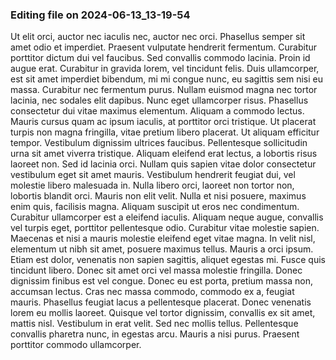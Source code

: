 

### Editing file on 2024-06-13_13-19-54

Ut elit orci, auctor nec iaculis nec, auctor nec orci. Phasellus semper sit amet odio et imperdiet. Praesent vulputate hendrerit fermentum. Curabitur porttitor dictum dui vel faucibus. Sed convallis commodo lacinia. Proin id augue erat. Curabitur in gravida lorem, vel tincidunt felis. Duis ullamcorper, est sit amet imperdiet bibendum, mi mi congue nunc, eu sagittis sem nisi eu massa. Curabitur nec fermentum purus. Nullam euismod magna nec tortor lacinia, nec sodales elit dapibus. Nunc eget ullamcorper risus. Phasellus consectetur dui vitae maximus elementum.
Aliquam a commodo lectus. Mauris cursus quam ac ipsum iaculis, at porttitor orci tristique. Ut placerat turpis non magna fringilla, vitae pretium libero placerat. Ut aliquam efficitur tempor. Vestibulum dignissim ultrices faucibus. Pellentesque sollicitudin urna sit amet viverra tristique. Aliquam eleifend erat lectus, a lobortis risus laoreet non.
Sed id lacinia orci. Nullam quis sapien vitae dolor consectetur vestibulum eget sit amet mauris. Vestibulum hendrerit feugiat dui, vel molestie libero malesuada in. Nulla libero orci, laoreet non tortor non, lobortis blandit orci. Mauris non elit velit. Nulla et nisi posuere, maximus enim quis, facilisis magna. Aliquam suscipit ut eros nec condimentum. Curabitur ullamcorper est a eleifend iaculis. Aliquam neque augue, convallis vel turpis eget, porttitor pellentesque odio. Curabitur vitae molestie sapien. Maecenas et nisi a mauris molestie eleifend eget vitae magna. In velit nisl, elementum ut nibh sit amet, posuere maximus tellus.
Mauris a orci ipsum. Etiam est dolor, venenatis non sapien sagittis, aliquet egestas mi. Fusce quis tincidunt libero. Donec sit amet orci vel massa molestie fringilla. Donec dignissim finibus est vel congue. Donec eu est porta, pretium massa non, accumsan lectus. Cras nec massa commodo, commodo ex a, feugiat mauris. Phasellus feugiat lacus a pellentesque placerat. Donec venenatis lorem eu mollis laoreet. Quisque vel tortor dignissim, convallis ex sit amet, mattis nisl. Vestibulum in erat velit. Sed nec mollis tellus. Pellentesque convallis pharetra nunc, in egestas arcu. Mauris a nisi purus. Praesent porttitor commodo ullamcorper.



